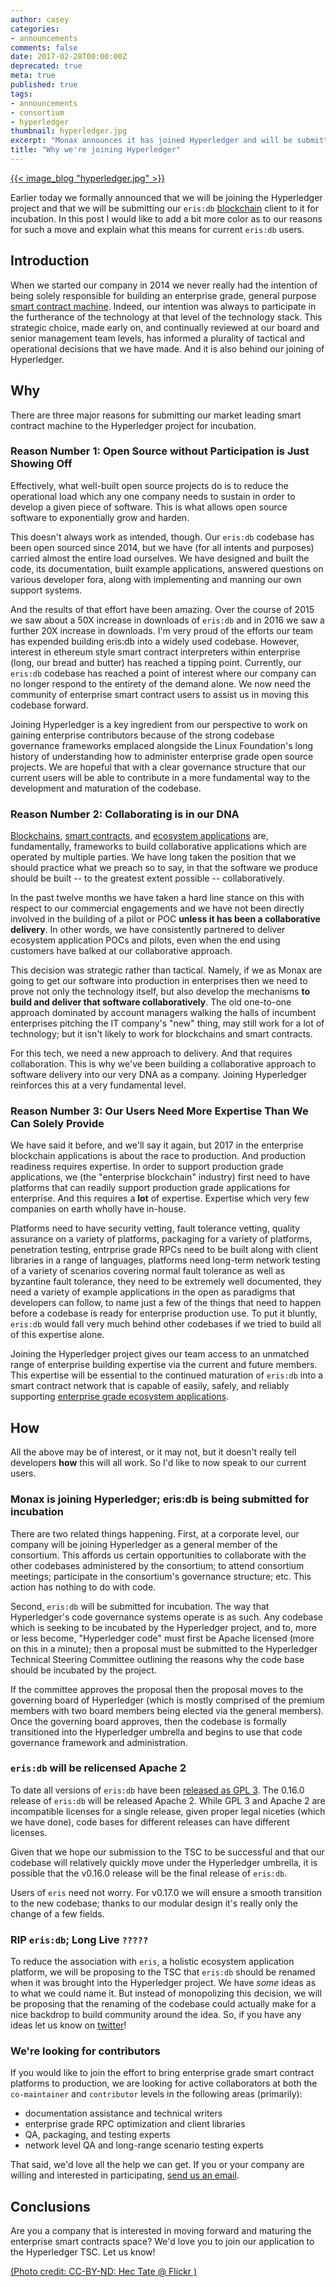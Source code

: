 ```yaml
---
author: casey
categories:
- announcements
comments: false
date: 2017-02-28T00:00:00Z
deprecated: true
meta: true
published: true
tags:
- announcements
- consortium
- hyperledger
thumbnail: hyperledger.jpg
excerpt: "Monax announces it has joined Hyperledger and will be submitting its market-leading blockchain client, eris:db, for incubation."
title: "Why we're joining Hyperledger"
---
```




[{{< image_blog "hyperledger.jpg" >}}](https://www.flickr.com/photos/50576141@N03/15805560016/)

Earlier today we formally announced that we will be joining the Hyperledger project and that we will be submitting our `eris:db` [blockchain](/explainers/blockchains/) client to it for incubation. In this post I would like to add a bit more color as to our reasons for such a move and explain what this means for current `eris:db` users.

## Introduction

When we started our company in 2014 we never really had the intention of being solely responsible for building an enterprise grade, general purpose [smart contract machine](/platform/db/). Indeed, our intention was always to participate in the furtherance of the technology at that level of the technology stack. This strategic choice, made early on, and continually reviewed at our board and senior management team levels, has informed a plurality of tactical and operational decisions that we have made. And it is also behind our joining of Hyperledger.

## Why

There are three major reasons for submitting our market leading smart contract machine to the Hyperledger project for incubation.

### Reason Number 1: Open Source without Participation is Just Showing Off

Effectively, what well-built open source projects do is to reduce the operational load which any one company needs to sustain in order to develop a given piece of software. This is what allows open source software to exponentially grow and harden.

This doesn't always work as intended, though. Our `eris:db` codebase has been open sourced since 2014, but we have (for all intents and purposes) carried almost the entire load ourselves. We have designed and built the code, its documentation, built example applications, answered questions on various developer fora, along with implementing and manning our own support systems.

And the results of that effort have been amazing. Over the course of 2015 we saw about a 50X increase in downloads of `eris:db` and in 2016 we saw a further 20X increase in downloads. I'm very proud of the efforts our team has expended building eris:db into a widely used codebase. However, interest in ethereum style smart contract interpreters within enterprise (long, our bread and butter) has reached a tipping point. Currently, our `eris:db` codebase has reached a point of interest where our company can no longer respond to the entirety of the demand alone. We now need the community of enterprise smart contract users to assist us in moving this codebase forward.

Joining Hyperledger is a key ingredient from our perspective to work on gaining enterprise contributors because of the strong codebase governance frameworks emplaced alongside the Linux Foundation's long history of understanding how to administer enterprise grade open source projects. We are hopeful that with a clear governance structure that our current users will be able to contribute in a more fundamental way to the development and maturation of the codebase.

### Reason Number 2: Collaborating is in our DNA

[Blockchains](/explainers/permissioned_blockchains/), [smart contracts](/explainers/smart_contracts), and [ecosystem applications](/explainers/ecosystem_applications) are, fundamentally, frameworks to build collaborative applications which are operated by multiple parties. We have long taken the position that we should practice what we preach so to say, in that the software we produce should be built -- to the greatest extent possible -- collaboratively.

In the past twelve months we have taken a hard line stance on this with respect to our commercial engagements and we have not been directly involved in the building of a pilot or POC **unless it has been a collaborative delivery**. In other words, we have consistently partnered to deliver ecosystem application POCs and pilots, even when the end using customers have balked at our collaborative approach.

This decision was strategic rather than tactical. Namely, if we as Monax are going to get our software into production in enterprises then we need to prove not only the technology itself, but also develop the mechanisms **to build and deliver that software collaboratively**. The old one-to-one approach dominated by account managers walking the halls of incumbent enterprises pitching the IT company's "new" thing, may still work for a lot of technology; but it isn't likely to work for blockchains and smart contracts.

For this tech, we need a new approach to delivery. And that requires collaboration. This is why we've been building a collaborative approach to software delivery into our very DNA as a company. Joining Hyperledger reinforces this at a very fundamental level.

### Reason Number 3: Our Users Need More Expertise Than We Can Solely Provide

We have said it before, and we'll say it again, but 2017 in the enterprise blockchain applications is about the race to production. And production readiness requires expertise. In order to support production grade applications, we (the "enterprise blockchain" industry) first need to have platforms that can readily support production grade applications for enterprise. And this requires a **lot** of expertise. Expertise which very few companies on earth wholly have in-house.

Platforms need to have security vetting, fault tolerance vetting, quality assurance on a variety of platforms, packaging for a variety of platforms, penetration testing, entrprise grade RPCs need to be built along with client libraries in a range of languages, platforms need long-term network testing of a variety of scenarios covering normal fault tolerance as well as byzantine fault tolerance, they need to be extremely well documented, they need a variety of example applications in the open as paradigms that developers can follow, to name just a few of the things that need to happen before a codebase is ready for enterprise production use. To put it bluntly, `eris:db` would fall very much behind other codebases if we tried to build all of this expertise alone.

Joining the Hyperledger project gives our team access to an unmatched range of enterprise building expertise via the current and future members. This expertise will be essential to the continued maturation of `eris:db` into a smart contract network that is capable of easily, safely, and reliably supporting [enterprise grade ecosystem applications](/use_cases).

## How

All the above may be of interest, or it may not, but it doesn't really tell developers **how** this will all work. So I'd like to now speak to our current users.

### Monax is joining Hyperledger; eris:db is being submitted for incubation

There are two related things happening. First, at a corporate level, our company will be joining Hyperledger as a general member of the consortium. This affords us certain opportunities to collaborate with the other codebases administered by the consortium; to attend consortium meetings; participate in the consortium's governance structure; etc. This action has nothing to do with code.

Second, `eris:db` will be submitted for incubation. The way that Hyperledger's code governance systems operate is as such. Any codebase which is seeking to be incubated by the Hyperledger project, and to, more or less become, "Hyperledger code" must first be Apache licensed (more on this in a minute); then a proposal must be submitted to the Hyperledger Technical Steering Committee outlining the reasons why the code base should be incubated by the project.

If the committee approves the proposal then the proposal moves to the governing board of Hyperledger (which is mostly comprised of the premium members with two board members being elected via the general members). Once the governing board approves, then the codebase is formally transitioned into the Hyperledger umbrella and begins to use that code governance framework and administration.

### `eris:db` will be relicensed Apache 2

To date all versions of `eris:db` have been [released as GPL 3](/2015/08/30/on-licensing/). The 0.16.0 release of `eris:db` will be released Apache 2. While GPL 3 and Apache 2 are incompatible licenses for a single release, given proper legal niceties (which we have done), code bases for different releases can have different licenses.

Given that we hope our submission to the TSC to be successful and that our codebase will relatively quickly move under the Hyperledger umbrella, it is possible that the v0.16.0 release will be the final release of `eris:db`.

Users of `eris` need not worry. For v0.17.0 we will ensure a smooth transition to the new codebase; thanks to our modular design it's really only the change of a few fields.

### RIP `eris:db`; Long Live `?????`

To reduce the association with `eris`, a holistic ecosystem application platform, we will be proposing to the TSC that `eris:db` should be renamed when it was brought into the Hyperledger project. We have *some* ideas as to what we could name it. But instead of monopolizing this decision, we will be proposing that the renaming of the codebase could actually make for a nice backdrop to build community around the idea. So, if you have any ideas let us know on [twitter](https://twitter.com/monaxHQ)!

### We're looking for contributors

If you would like to join the effort to bring enterprise grade smart contract platforms to production, we are looking for active collaborators at both the `co-maintainer` and `contributor` levels in the following areas (primarily):

* documentation assistance and technical writers
* enterprise grade RPC optimization and client libraries
* QA, packaging, and testing experts
* network level QA and long-range scenario testing experts

That said, we'd love all the help we can get. If you or your company are willing and interested in participating, [send us an email](mailto:contact@monax.io?subject=Hyperledger%20project%20and%20Monax).

## Conclusions

Are you a company that is interested in moving forward and maturing the enterprise smart contracts space? We'd love you to join our application to the Hyperledger TSC. Let us know!

[(Photo credit: CC-BY-ND: Hec Tate @ Flickr )](https://www.flickr.com/photos/50576141@N03/)